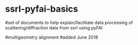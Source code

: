 # ssrl-pyfai-basics

#set of documents to help explain/facilitate data processing of scattering/diffraction data from ssrl using pyFAI

#multigeometry alignment
#added June 2018
#
